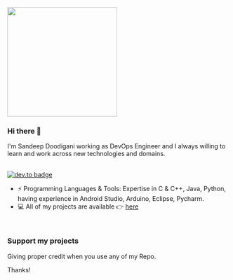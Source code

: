 <img src= "https://cdn.dribbble.com/users/1059583/screenshots/4171367/coding-freak.gif" width = "250">

### Hi there 👋
I'm Sandeep Doodigani working as DevOps Engineer and I always willing to learn and work across new technologies and domains. <br/> <br/>

[![dev.to badge](https://img.shields.io/badge/linkedin-sandeepdoodigani-%230177B5?style=flat&logo=linkedin)](https://www.linkedin.com/in/sandeep-doodigani/)

- ⚡️ Programming Languages & Tools: Expertise in C & C++, Java, Python, having experience in Android Studio, Arduino, Eclipse, Pycharm.
- 💻 All of my projects are available 👉  [here](https://github.com/sandeepdoodigani?tab=repositories)

<br>

### Support my projects

Giving proper credit when you use any of my Repo.

Thanks!
